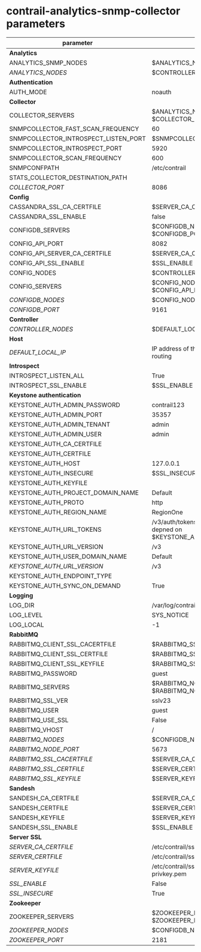 # contrail-analytics-snmp-collector parameters

| parameter                            | default                                                                 |
| ------------------------------------ | ----------------------------------------------------------------------- |
| **Analytics**                        |                                                                         |
| ANALYTICS_SNMP_NODES                 | $ANALYTICS_NODES                                                        |
| *ANALYTICS_NODES*                    | $CONTROLLER_NODES                                                       |
| **Authentication**                   |                                                                         |
| AUTH_MODE                            | noauth                                                                  |
| **Collector**                        |                                                                         |
| COLLECTOR_SERVERS                    | $ANALYTICS_NODES with $COLLECTOR_PORT                                   |
| SNMPCOLLECTOR_FAST_SCAN_FREQUENCY    | 60                                                                      |
| SNMPCOLLECTOR_INTROSPECT_LISTEN_PORT | $SNMPCOLLECTOR_INTROSPECT_PORT                                          |
| SNMPCOLLECTOR_INTROSPECT_PORT        | 5920                                                                    |
| SNMPCOLLECTOR_SCAN_FREQUENCY         | 600                                                                     |
| SNMPCONFPATH                         | /etc/contrail                                                           |
| STATS_COLLECTOR_DESTINATION_PATH     |                                                                         |
| *COLLECTOR_PORT*                     | 8086                                                                    |
| **Config**                           |                                                                         |
| CASSANDRA_SSL_CA_CERTFILE            | $SERVER_CA_CERTFILE                                                     |
| CASSANDRA_SSL_ENABLE                 | false                                                                   |
| CONFIGDB_SERVERS                     | $CONFIGDB_NODES with $CONFIGDB_PORT                                     |
| CONFIG_API_PORT                      | 8082                                                                    |
| CONFIG_API_SERVER_CA_CERTFILE        | $SERVER_CA_CERTFILE                                                     |
| CONFIG_API_SSL_ENABLE                | $SSL_ENABLE                                                             |
| CONFIG_NODES                         | $CONTROLLER_NODES                                                       |
| CONFIG_SERVERS                       | $CONFIG_NODES with $CONFIG_API_PORT                                     |
| *CONFIGDB_NODES*                     | $CONFIG_NODES                                                           |
| *CONFIGDB_PORT*                      | 9161                                                                    |
| **Controller**                       |                                                                         |
| *CONTROLLER_NODES*                   | $DEFAULT_LOCAL_IP                                                       |
| **Host**                             |                                                                         |
| *DEFAULT_LOCAL_IP*                   | IP address of the NIC performs default routing                          |
| **Introspect**                       |                                                                         |
| INTROSPECT_LISTEN_ALL                | True                                                                    |
| INTROSPECT_SSL_ENABLE                | $SSL_ENABLE                                                             |
| **Keystone authentication**          |                                                                         |
| KEYSTONE_AUTH_ADMIN_PASSWORD         | contrail123                                                             |
| KEYSTONE_AUTH_ADMIN_PORT             | 35357                                                                   |
| KEYSTONE_AUTH_ADMIN_TENANT           | admin                                                                   |
| KEYSTONE_AUTH_ADMIN_USER             | admin                                                                   |
| KEYSTONE_AUTH_CA_CERTFILE            |                                                                         |
| KEYSTONE_AUTH_CERTFILE               |                                                                         |
| KEYSTONE_AUTH_HOST                   | 127.0.0.1                                                               |
| KEYSTONE_AUTH_INSECURE               | $SSL_INSECURE                                                           |
| KEYSTONE_AUTH_KEYFILE                |                                                                         |
| KEYSTONE_AUTH_PROJECT_DOMAIN_NAME    | Default                                                                 |
| KEYSTONE_AUTH_PROTO                  | http                                                                    |
| KEYSTONE_AUTH_REGION_NAME            | RegionOne                                                               |
| KEYSTONE_AUTH_URL_TOKENS             | /v3/auth/tokens or /v2.0/tokens in depned on $KEYSTONE_AUTH_URL_VERSION |
| KEYSTONE_AUTH_URL_VERSION            | /v3                                                                     |
| KEYSTONE_AUTH_USER_DOMAIN_NAME       | Default                                                                 |
| *KEYSTONE_AUTH_URL_VERSION*          | /v3                                                                     |
| KEYSTONE_AUTH_ENDPOINT_TYPE          |                                                                         |
| KEYSTONE_AUTH_SYNC_ON_DEMAND         | True                                                                    |
| **Logging**                          |                                                                         |
| LOG_DIR                              | /var/log/contrail                                                       |
| LOG_LEVEL                            | SYS_NOTICE                                                              |
| LOG_LOCAL                            | -1                                                                      |
| **RabbitMQ**                         |                                                                         |
| RABBITMQ_CLIENT_SSL_CACERTFILE       | $RABBITMQ_SSL_CACERTFILE                                                |
| RABBITMQ_CLIENT_SSL_CERTFILE         | $RABBITMQ_SSL_CERTFILE                                                  |
| RABBITMQ_CLIENT_SSL_KEYFILE          | $RABBITMQ_SSL_KEYFILE                                                   |
| RABBITMQ_PASSWORD                    | guest                                                                   |
| RABBITMQ_SERVERS                     | $RABBITMQ_NODES with $RABBITMQ_NODE_PORT                                |
| RABBITMQ_SSL_VER                     | sslv23                                                                  |
| RABBITMQ_USER                        | guest                                                                   |
| RABBITMQ_USE_SSL                     | False                                                                   |
| RABBITMQ_VHOST                       | /                                                                       |
| *RABBITMQ_NODES*                     | $CONFIGDB_NODES                                                         |
| *RABBITMQ_NODE_PORT*                 | 5673                                                                    |
| *RABBITMQ_SSL_CACERTFILE*            | $SERVER_CA_CERTFILE                                                     |
| *RABBITMQ_SSL_CERTFILE*              | $SERVER_CERTFILE                                                        |
| *RABBITMQ_SSL_KEYFILE*               | $SERVER_KEYFILE                                                         |
| **Sandesh**                          |                                                                         |
| SANDESH_CA_CERTFILE                  | $SERVER_CA_CERTFILE                                                     |
| SANDESH_CERTFILE                     | $SERVER_CERTFILE                                                        |
| SANDESH_KEYFILE                      | $SERVER_KEYFILE                                                         |
| SANDESH_SSL_ENABLE                   | $SSL_ENABLE                                                             |
| **Server SSL**                       |                                                                         |
| *SERVER_CA_CERTFILE*                 | /etc/contrail/ssl/certs/ca-cert.pem                                     |
| *SERVER_CERTFILE*                    | /etc/contrail/ssl/certs/server.pem                                      |
| *SERVER_KEYFILE*                     | /etc/contrail/ssl/private/server-privkey.pem                            |
| *SSL_ENABLE*                         | False                                                                   |
| *SSL_INSECURE*                       | True                                                                    |
| **Zookeeper**                        |                                                                         |
| ZOOKEEPER_SERVERS                    | $ZOOKEEPER_NODES with $ZOOKEEPER_PORT                                   |
| *ZOOKEEPER_NODES*                    | $CONFIGDB_NODES                                                         |
| *ZOOKEEPER_PORT*                     | 2181                                                                    |
